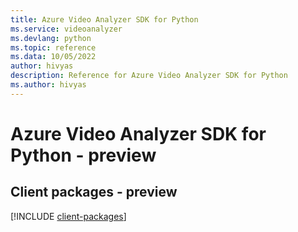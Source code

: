 ```yaml
---
title: Azure Video Analyzer SDK for Python
ms.service: videoanalyzer
ms.devlang: python
ms.topic: reference
ms.data: 10/05/2022
author: hivyas
description: Reference for Azure Video Analyzer SDK for Python
ms.author: hivyas
---
```

# Azure Video Analyzer SDK for Python - preview

## Client packages - preview
[!INCLUDE [client-packages](video-analyzer-client-index.md)]